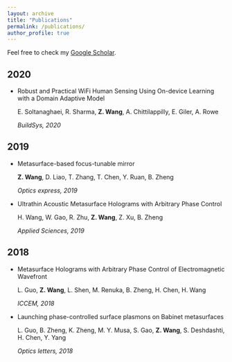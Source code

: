 ```yaml
---
layout: archive
title: "Publications"
permalink: /publications/
author_profile: true
---
```


  Feel free to check my [Google Scholar](https://scholar.google.com/citations?user=de1VvNkAAAAJ).

## 2020

- Robust and Practical WiFi Human Sensing Using On-device Learning with a Domain Adaptive Model

  E. Soltanaghaei, R. Sharma, **Z. Wang**, A. Chittilappilly, E. Giler, A. Rowe

  *BuildSys, 2020*

## 2019

- Metasurface-based focus-tunable mirror 

  **Z. Wang**, D. Liao, T. Zhang, T. Chen, Y. Ruan, B. Zheng

  *Optics express, 2019*

- Ultrathin Acoustic Metasurface Holograms with Arbitrary Phase Control 

  H. Wang, W. Gao, R. Zhu, **Z. Wang**, Z. Xu, B. Zheng 

  *Applied Sciences, 2019*

## 2018

- Metasurface Holograms with Arbitrary Phase Control of Electromagnetic Wavefront

  L. Guo, **Z. Wang**, L. Shen, M. Renuka, B. Zheng, H. Chen, H. Wang

  *ICCEM, 2018*

- Launching phase-controlled surface plasmons on Babinet metasurfaces

  L. Guo, B. Zheng, K. Zheng, M. Y. Musa, S. Gao, **Z. Wang**, S. Deshdashti, H. Chen, Y. Yang

  *Optics letters, 2018*
